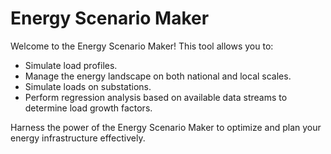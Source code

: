 # Energy Scenario Maker

Welcome to the Energy Scenario Maker! This tool allows you to:

- Simulate load profiles.
- Manage the energy landscape on both national and local scales.
- Simulate loads on substations.
- Perform regression analysis based on available data streams to determine load growth factors.

Harness the power of the Energy Scenario Maker to optimize and plan your energy infrastructure effectively.

